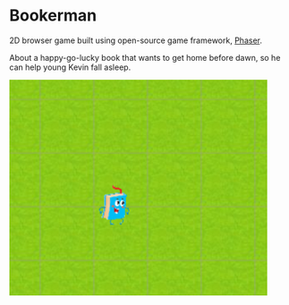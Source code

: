 # Bookerman
2D browser game built using open-source game framework, [Phaser](http://phaser.io).

About a happy-go-lucky book that wants to get home before dawn, so he can help young Kevin fall asleep.

![Screenshot](images/screenshot.PNG)



